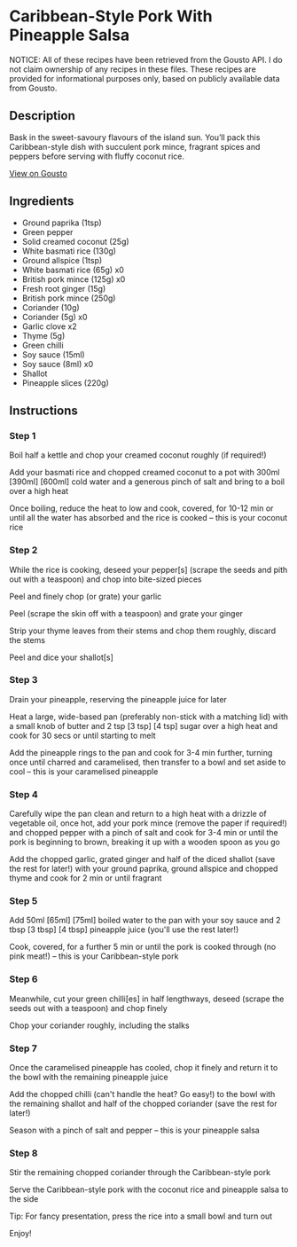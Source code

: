 # Caribbean-Style Pork With Pineapple Salsa

NOTICE: All of these recipes have been retrieved from the Gousto API. I do not claim ownership of any recipes in these files. These recipes are provided for informational purposes only, based on publicly available data from Gousto.

## Description

Bask in the sweet-savoury flavours of the island sun. You’ll pack this Caribbean-style dish with succulent pork mince, fragrant spices and peppers before serving with fluffy coconut rice. 

[View on Gousto](https://www.gousto.co.uk/recipes/cookbook/caribbean-style-pork-coconut-rice-with-pineapple-salsa)

## Ingredients

- Ground paprika (1tsp)
- Green pepper
- Solid creamed coconut (25g)
- White basmati rice (130g)
- Ground allspice (1tsp)
- White basmati rice (65g) x0
- British pork mince (125g) x0
- Fresh root ginger (15g)
- British pork mince (250g)
- Coriander (10g)
- Coriander (5g) x0
- Garlic clove x2
- Thyme (5g)
- Green chilli
- Soy sauce (15ml)
- Soy sauce (8ml) x0
- Shallot
- Pineapple slices (220g)

## Instructions


### Step 1

Boil half a kettle and chop your creamed coconut roughly (if required!)

Add your basmati rice and chopped creamed coconut to a pot with 300ml <span class="text-purple">[390ml]</span> <span class="text-danger">[600ml]</span> cold water and a generous pinch of salt and bring to a boil over a high heat

Once boiling, reduce the heat to low and cook, covered, for 10-12 min or until all the water has absorbed and the rice is cooked – this is your coconut rice


### Step 2

While the rice is cooking, deseed your pepper[s] (scrape the seeds and pith out with a teaspoon) and chop into bite-sized pieces

Peel and finely chop (or grate) your garlic

Peel (scrape the skin off with a teaspoon) and grate your ginger

Strip your thyme leaves from their stems and chop them roughly, discard the stems

Peel and dice your shallot[s]


### Step 3

Drain your pineapple, reserving the pineapple juice for later

Heat a large, wide-based pan (preferably non-stick with a matching lid) with a small knob of butter and 2 tsp <span class="text-purple">[3 tsp]</span> <span class="text-danger">[4 tsp]</span> sugar over a high heat and cook for 30 secs or until starting to melt

Add the pineapple rings to the pan and cook for 3-4 min further, turning once until charred and caramelised, then transfer to a bowl and set aside to cool – this is your caramelised pineapple


### Step 4

Carefully wipe the pan clean and return to a high heat with a drizzle of vegetable oil, once hot, add your pork mince (remove the paper if required!) and chopped pepper with a pinch of salt and cook for 3-4 min or until the pork is beginning to brown, breaking it up with a wooden spoon as you go

Add the chopped garlic, grated ginger and half of the diced shallot (save the rest for later!) with your ground paprika, ground allspice and chopped thyme and cook for 2 min or until fragrant


### Step 5

Add 50ml <span class="text-purple">[65ml]</span> <span class="text-danger">[75ml]</span> boiled water to the pan with your soy sauce and 2 tbsp<span class="text-purple"> [3 tbsp]</span> <span class="text-danger">[4 tbsp] </span>pineapple juice (you'll use the rest later!)

Cook, covered, for a further 5 min or until the pork is cooked through (no pink meat!) – this is your Caribbean-style pork


### Step 6

Meanwhile, cut your green chilli[es] in half lengthways, deseed (scrape the seeds out with a teaspoon) and chop finely

Chop your coriander roughly, including the stalks


### Step 7

Once the caramelised pineapple has cooled, chop it finely and return it to the bowl with the remaining pineapple juice

Add the chopped chilli (can't handle the heat? Go easy!) to the bowl with the remaining shallot and half of the chopped coriander (save the rest for later!)

Season with a pinch of salt and pepper – this is your pineapple salsa

### Step 8

Stir the remaining chopped coriander through the Caribbean-style pork

Serve the Caribbean-style pork with the coconut rice and pineapple salsa to the side

Tip: For fancy presentation, press the rice into a small bowl and turn out

Enjoy!

